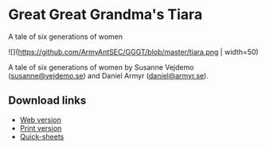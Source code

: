 # Great Great Grandma's Tiara
A tale of six generations of women

![](https://github.com/ArmyAntSEC/GGGT/blob/master/tiara.png | width=50)

A tale of six generations of women by Susanne Vejdemo (susanne@vejdemo.se) and Daniel Armyr (daniel@armyr.se).


## Download links
- [Web version](https://armyantsec.github.io/MMMT/GGGT.html)
- [Print version](https://armyantsec.github.io/MMMT/GGGT.pdf)
- [Quick-sheets](https://armyantsec.github.io/MMMT/quick_sheets.pdf)
